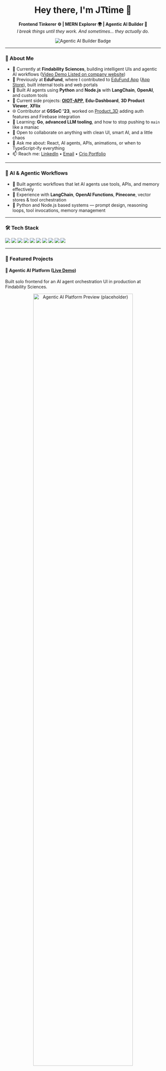 <h1 align="center">Hey there, I'm JTtime 👋</h1>

<p align="center">
  <b>Frontend Tinkerer ⚙️ | MERN Explorer 🌍 | Agentic AI Builder 🤖</b><br/>
  <i>I break things until they work. And sometimes… they actually do.</i>
</p>

<p align="center">
  <img src="https://img.shields.io/badge/Agentic%20AI%20Builder-%F0%9F%A4%96-blueviolet?style=for-the-badge" alt="Agentic AI Builder Badge"/>
</p>

---

### 🚀 About Me

- 💼 Currently at **Findability Sciences**, building intelligent UIs and agentic AI workflows ([Video Demo Listed on company website](https://www.findability.ai/en/agentic-ai-platform))
- 🏦 Previously at **EduFund**, where I contributed to [EduFund App](https://play.google.com/store/apps/details?id=com.educationfund.edufund&hl=en_IN) ([App Store](https://apps.apple.com/in/app/edufund-mutual-funds-sip/id1538432722)), built internal tools and web portals
- 🤖 Built AI agents using **Python** and **Node.js** with **LangChain**, **OpenAI**, and custom tools
- 🔭 Current side projects: [**OIOT-APP**](https://oiot.app/), **Edu-Dashboard**, **3D Product Viewer**, **XFlix**
- 🌐 Contributor at **GSSoC '23**, worked on [Product_3D](https://github.com/JTtime/Product_3D) adding auth features and Firebase integration
- 🌱 Learning: **Go**, **advanced LLM tooling**, and how to stop pushing to `main` like a maniac
- 👯 Open to collaborate on anything with clean UI, smart AI, and a little chaos
- 💬 Ask me about: React, AI agents, APIs, animations, or when to TypeScript-ify everything
- 📫 Reach me: [LinkedIn](https://www.linkedin.com/in/jeevraj-taralkar-69103829/) • [Email](mailto:jeevraj.vjti@gmail.com) • [Crio Portfolio](https://www.crio.do/learn/portfolio/jeevraj-vjti/)

---

### 🧠 AI & Agentic Workflows

- 🧩 Built agentic workflows that let AI agents use tools, APIs, and memory effectively
- 🔁 Experience with **LangChain**, **OpenAI Functions**, **Pinecone**, vector stores & tool orchestration
- 🧪 Python and Node.js based systems — prompt design, reasoning loops, tool invocations, memory management

---

### 🛠️ Tech Stack

<p>
  <img src="https://img.shields.io/badge/-JavaScript-black?style=flat&logo=javascript" />
  <img src="https://img.shields.io/badge/-TypeScript-black?style=flat&logo=typescript" />
  <img src="https://img.shields.io/badge/-React-black?style=flat&logo=react" />
  <img src="https://img.shields.io/badge/-React%20Native-black?style=flat&logo=react" />
  <img src="https://img.shields.io/badge/-Node.js-black?style=flat&logo=node.js" />
  <img src="https://img.shields.io/badge/-Next.js-black?style=flat&logo=next.js" />
  <img src="https://img.shields.io/badge/-Python-black?style=flat&logo=python" />
  <img src="https://img.shields.io/badge/-LangChain-black?style=flat&logo=python" />
  <img src="https://img.shields.io/badge/-OpenAI-black?style=flat&logo=openai" />
  <img src="https://img.shields.io/badge/-MongoDB-black?style=flat&logo=mongodb" />
</p>

---

### 📌 Featured Projects

#### 🎯 Agentic AI Platform ([Live Demo](https://www.findability.ai/en/agentic-ai-platform))
Built solo frontend for an AI agent orchestration UI in production at Findability Sciences.

<p align="center">
  <img src="https://github.com/user-attachments/assets/e3c64d91-0043-43d1-8b59-54e5b3019ada" width="80%" alt="Agentic AI Platform Preview (placeholder)" />
</p>

**Stack**: React, Material UI

---

#### 📱 EduFund Mobile App ([Play Store](https://play.google.com/store/apps/details?id=com.educationfund.edufund&hl=en_IN) • [App Store](https://apps.apple.com/in/app/edufund-mutual-funds-sip/id1538432722))
Contributed to core flows in a production-grade savings & investment app with more than half a million users.

<p align="center">
  <img src="https://play-lh.googleusercontent.com/YVjLTP3FR61d947oI7t5VtAj--ekjJyTyKI-K7POHF3T4A3Uu0H_NPP-ZllKwD3UH0la=w2560-h1440-rw" width="300px"
       height="auto" alt="EduFund App Preview (placeholder)" />
</p>

**Stack**: React Native, Redux, REST APIs, Android, iOS

---

#### 🛠️ EduFund Admin Panel (Internal)
Created internal dashboards in Next.js to manage user analytics and workflows.

**Stack**: Next.js, Material UI

---

#### 🌐 EduFund Web Portal ([Visit](https://app.edufund.in/))
Built parts of the public-facing portal to onboard users and display financial content.

**Stack**: Next.js

---

#### 👕 Product_3D ([Repo](https://github.com/JTtime/Product_3D))
Open-source 3D T-shirt customizer built with React Three.js WEBGL — contributed during **GSSoC'23**. Worked on Firebase integration, Google sign-in/sign-up, and modular component refactors.

<p align="center">
  <img src="https://imgur.com/DvEZnW7.png" width="80%" alt="Product 3D Customizer Preview" />
  <img src="https://imgur.com/B1yHPt2.png" width="80%" alt="Product 3D Customizer Preview" />
  
</p>

**Stack**: React, Three.js, Firebase Auth, Google Sign-in

---
#### 📊 Edu-Dashboard
Dynamic charts & analytics built with reusable components.

**Stack**: React, Chart.js, TypeScript

---

#### 🎥 XFlix
YouTube-style video player with REST API integration and search.

**Stack**: React, REST APIs

---

#### 🛍️ QKart Frontend
Scalable e-commerce UI with cart, filters, and responsive layout.

**Stack**: React, Material UI

---

#### ⚙️ Admin UI Challenge
Hackathon admin panel challenge with editable tables and batch actions.

**Stack**: JavaScript

---

### 📊 GitHub Stats

<p align="center">
  <img width="48%" src="https://github-readme-stats.vercel.app/api?username=JTtime&show_icons=true&theme=default#gh-light-mode-only" />
  <img width="48%" src="https://github-readme-stats.vercel.app/api?username=JTtime&show_icons=true&theme=tokyonight#gh-dark-mode-only" />
</p>

<p align="center">
  <img width="48%" src="https://github-readme-streak-stats.herokuapp.com/?user=JTtime&theme=default#gh-light-mode-only" />
  <img width="48%" src="https://github-readme-streak-stats.herokuapp.com/?user=JTtime&theme=tokyonight#gh-dark-mode-only" />
</p>

---

### ✨ Quote to Code By

> *“First, solve the problem. Then, write the README.” – Not me, but I should’ve said it.*
